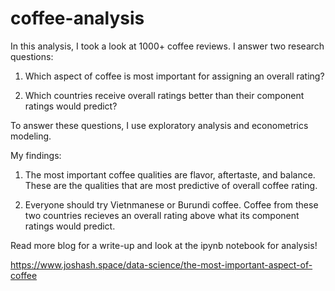 # coffee-analysis

In this analysis, I took a look at 1000+ coffee reviews. I answer two research questions:

1. Which aspect of coffee is most important for assigning an overall rating?

2. Which countries receive overall ratings better than their component ratings would predict?

To answer these questions, I use exploratory analysis and econometrics modeling. 

My findings: 

1. The most important coffee qualities are flavor, aftertaste, and balance. These are the qualities that are most predictive of overall coffee rating.

2. Everyone should try Vietnmanese or Burundi coffee. Coffee from these two countries recieves an overall rating above what its component ratings would predict.

Read more blog for a write-up and look at the ipynb notebook for analysis! 

https://www.joshash.space/data-science/the-most-important-aspect-of-coffee
